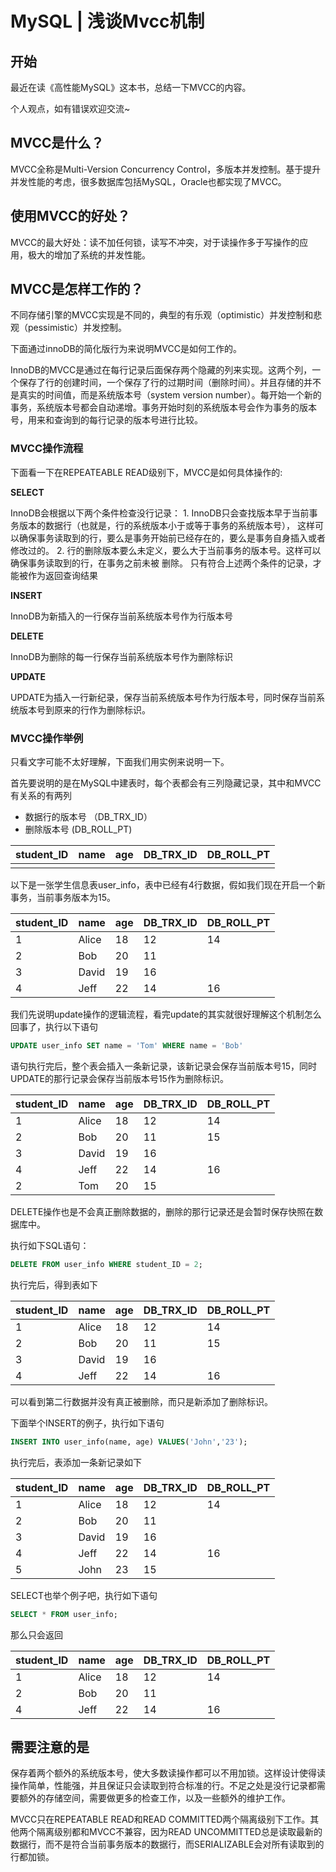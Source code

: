 # MySQL | 浅谈Mvcc机制




## 开始

最近在读《高性能MySQL》这本书，总结一下MVCC的内容。

个人观点，如有错误欢迎交流~

## MVCC是什么？

MVCC全称是Multi-Version Concurrency Control，多版本并发控制。基于提升并发性能的考虑，很多数据库包括MySQL，Oracle也都实现了MVCC。



## 使用MVCC的好处？

MVCC的最大好处：读不加任何锁，读写不冲突，对于读操作多于写操作的应用，极大的增加了系统的并发性能。



## MVCC是怎样工作的？

不同存储引擎的MVCC实现是不同的，典型的有乐观（optimistic）并发控制和悲观（pessimistic）并发控制。

下面通过innoDB的简化版行为来说明MVCC是如何工作的。

InnoDB的MVCC是通过在每行记录后面保存两个隐藏的列来实现。这两个列，一个保存了行的创建时间，一个保存了行的过期时间（删除时间）。并且存储的并不是真实的时间值，而是系统版本号（system version number）。每开始一个新的事务，系统版本号都会自动递增。事务开始时刻的系统版本号会作为事务的版本号，用来和查询到的每行记录的版本号进行比较。

### MVCC操作流程

下面看一下在REPEATEABLE READ级别下，MVCC是如何具体操作的:

**SELECT**

InnoDB会根据以下两个条件检查没行记录：
 	1.  InnoDB只会查找版本早于当前事务版本的数据行（也就是，行的系统版本小于或等于事务的系统版本号），
      这样可以确保事务读取到的行，要么是事务开始前已经存在的，要么是事务自身插入或者修改过的。
 	2.   行的删除版本要么未定义，要么大于当前事务的版本号。这样可以确保事务读取到的行，在事务之前未被
      删除。
只有符合上述两个条件的记录，才能被作为返回查询结果

**INSERT**

InnoDB为新插入的一行保存当前系统版本号作为行版本号

**DELETE**

InnoDB为删除的每一行保存当前系统版本号作为删除标识

**UPDATE**

UPDATE为插入一行新纪录，保存当前系统版本号作为行版本号，同时保存当前系统版本号到原来的行作为删除标识。

### MVCC操作举例

只看文字可能不太好理解，下面我们用实例来说明一下。

首先要说明的是在MySQL中建表时，每个表都会有三列隐藏记录，其中和MVCC有关系的有两列

- 数据行的版本号 （DB_TRX_ID）
- 删除版本号 (DB_ROLL_PT)

| student_ID | name | age  | DB_TRX_ID | DB_ROLL_PT |
| ---------- | :--: | :--: | :-------: | ---------- |
|            |      |      |           |            |

以下是一张学生信息表user_info，表中已经有4行数据，假如我们现在开启一个新事务，当前事务版本为15。

| student_ID | name  | age  | DB_TRX_ID | DB_ROLL_PT |
| ---------- | ----- | ---- | --------- | ---------- |
| 1          | Alice | 18   | 12        | 14         |
| 2          | Bob   | 20   | 11        |            |
| 3          | David | 19   | 16        |            |
| 4          | Jeff  | 22   | 14        | 16         |

我们先说明update操作的逻辑流程，看完update的其实就很好理解这个机制怎么回事了，执行以下语句

```sql
UPDATE user_info SET name = 'Tom' WHERE name = 'Bob'
```

语句执行完后，整个表会插入一条新记录，该新记录会保存当前版本号15，同时UPDATE的那行记录会保存当前版本号15作为删除标识。

| student_ID | name  | age  | DB_TRX_ID | DB_ROLL_PT |
| ---------- | ----- | ---- | --------- | ---------- |
| 1          | Alice | 18   | 12        | 14         |
| 2          | Bob   | 20   | 11        | 15         |
| 3          | David | 19   | 16        |            |
| 4          | Jeff  | 22   | 14        | 16         |
| 2          | Tom   | 20   | 15        |            |



DELETE操作也是不会真正删除数据的，删除的那行记录还是会暂时保存快照在数据库中。

执行如下SQL语句：

```sql
DELETE FROM user_info WHERE student_ID = 2;
```

执行完后，得到表如下

| student_ID | name  | age  | DB_TRX_ID | DB_ROLL_PT |
| ---------- | ----- | ---- | --------- | ---------- |
| 1          | Alice | 18   | 12        | 14         |
| 2          | Bob   | 20   | 11        | 15         |
| 3          | David | 19   | 16        |            |
| 4          | Jeff  | 22   | 14        | 16         |

可以看到第二行数据并没有真正被删除，而只是新添加了删除标识。

下面举个INSERT的例子，执行如下语句

```sql
INSERT INTO user_info(name, age) VALUES('John','23');
```

执行完后，表添加一条新记录如下

| student_ID | name  | age  | DB_TRX_ID | DB_ROLL_PT |
| ---------- | ----- | ---- | --------- | ---------- |
| 1          | Alice | 18   | 12        | 14         |
| 2          | Bob   | 20   | 11        |            |
| 3          | David | 19   | 16        |            |
| 4          | Jeff  | 22   | 14        | 16         |
| 5          | John  | 23   | 15        |            |

SELECT也举个例子吧，执行如下语句

```sql
SELECT * FROM user_info;
```

那么只会返回

| student_ID | name  | age  | DB_TRX_ID | DB_ROLL_PT |
| ---------- | ----- | ---- | --------- | ---------- |
| 1          | Alice | 18   | 12        | 14         |
| 2          | Bob   | 20   | 11        |            |
| 4          | Jeff  | 22   | 14        | 16         |





## 需要注意的是
保存着两个额外的系统版本号，使大多数读操作都可以不用加锁。这样设计使得读操作简单，性能强，并且保证只会读取到符合标准的行。不足之处是没行记录都需要额外的存储空间，需要做更多的检查工作，以及一些额外的维护工作。

MVCC只在REPEATABLE READ和READ COMMITTED两个隔离级别下工作。其他两个隔离级别都和MVCC不兼容，因为READ UNCOMMITTED总是读取最新的数据行，而不是符合当前事务版本的数据行，而SERIALIZABLE会对所有读取到的行都加锁。
